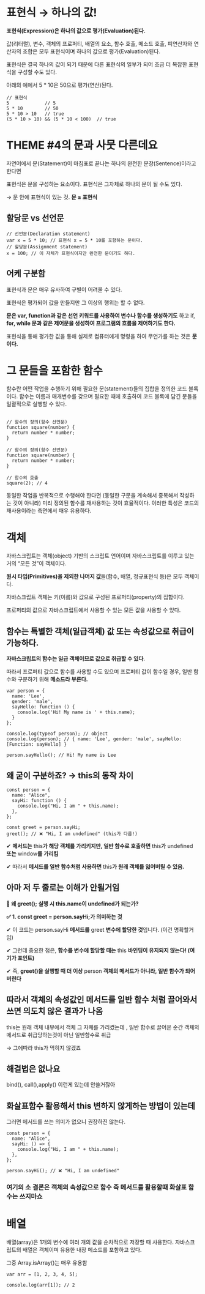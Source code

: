 # **표현식 → 하나의 값!**

**표현식(Expression)은 하나의 값으로 평가(Evaluation)된다.** 

값(리터럴), 변수, 객체의 프로퍼티, 배열의 요소, 함수 호출, 메소드 호출, 피연산자와 연산자의 조합은 모두 표현식이며 하나의 값으로 평가(Evaluation)된다. 

표현식은 결국 하나의 값이 되기 때문에 다른 표현식의 일부가 되어 조금 더 복잡한 표현식을 구성할 수도 있다. 

아래의 예에서 5 * 10은 50으로 평가(연산)된다.

```tsx
// 표현식
5             // 5
5 * 10        // 50
5 * 10 > 10   // true
(5 * 10 > 10) && (5 * 10 < 100)  // true
```

# THEME #4의 문과 사뭇 다른데요

자연어에서 문(Statement)이 마침표로 끝나는 하나의 완전한 문장(Sentence)이라고 한다면 

표현식은 문을 구성하는 요소이다. 표현식은 그자체로 하나의 문이 될 수도 있다.

→ 문 안에 표현식이 있는 것. **문 ≥ 표현식**

## 할당문 vs 선언문

```tsx
// 선언문(Declaration statement)
var x = 5 * 10; // 표현식 x = 5 * 10를 포함하는 문이다.
// 할당문(Assignment statement)
x = 100; // 이 자체가 표현식이지만 완전한 문이기도 하다.
```

## 어케 구분함

표현식과 문은 매우 유사하여 구별이 어려울 수 있다.

표현식은 평가되어 값을 만들지만 그 이상의 행위는 할 수 없다. 

**문은 var, function과 같은 선언 키워드를 사용하여 변수나 함수를 생성하기도** 하고 if, **for, while 문과 같은 제어문을 생성하여 프로그램의 흐름을 제어하기도 한다.** 

표현식을 통해 평가한 값을 통해 실제로 컴퓨터에게 명령을 하여 무언가를 하는 것은 **문이다.**

# 그 문들을 포함한 함수

함수란 어떤 작업을 수행하기 위해 필요한 문(statement)들의 집합을 정의한 코드 블록이다. 함수는 이름과 매개변수를 갖으며 필요한 때에 호출하여 코드 블록에 담긴 문들을 일괄적으로 실행할 수 있다.

```tsx

// 함수의 정의(함수 선언문)
function square(number) {
  return number * number;
}

// 함수의 정의(함수 선언문)
function square(number) {
  return number * number;
}

// 함수의 호출
square(2); // 4
```

동일한 작업을 반복적으로 수행해야 한다면 (동일한 구문을 계속해서 중복해서 작성하는 것이 아니라) 미리 정의된 함수를 재사용하는 것이 효율적이다. 이러한 특성은 코드의 재사용이라는 측면에서 매우 유용하다.

# **객체**

자바스크립트는 객체(object) 기반의 스크립트 언어이며 자바스크립트를 이루고 있는 거의 “모든 것”이 객체이다. 

**원시 타입(Primitives)을 제외한 나머지 값**들(함수, 배열, 정규표현식 등)은 모두 객체이다.

자바스크립트 객체는 키(이름)와 값으로 구성된 프로퍼티(property)의 집합이다. 

프로퍼티의 값으로 자바스크립트에서 사용할 수 있는 모든 값을 사용할 수 있다. 

## 함수는 특별한 객체(일급객체) 값 또는 속성값으로 취급이 가능하다.

**자바스크립트의 함수는 일급 객체이므로 값으로 취급할 수 있다**.

 따라서 프로퍼티 값으로 함수를 사용할 수도 있으며 프로퍼티 값이 함수일 경우, 일반 함수와 구분하기 위해 **메소드라 부른다.**

```tsx
var person = {
  name: 'Lee',
  gender: 'male',
  sayHello: function () {
    console.log('Hi! My name is ' + this.name);
  }
};

console.log(typeof person); // object
console.log(person); // { name: 'Lee', gender: 'male', sayHello: [Function: sayHello] }

person.sayHello(); // Hi! My name is Lee
```

## 왜 굳이 구분하죠? → this의 동작 차이

```tsx
const person = {
  name: "Alice",
  sayHi: function () {
    console.log("Hi, I am " + this.name);
  },
};

const greet = person.sayHi;
greet(); // ❌ "Hi, I am undefined" (this가 다름!)
```

✔ **메서드는** this**가 해당 객체를 가리키지만, 일반 함수로 호출하면** this**가** undefined **또는** window**를 가리킴**

✔ 따라서 **메서드를 일반 함수처럼 사용하면** this**가 원래 객체를 잃어버릴 수 있음.**

## 아마 저 두 줄로는 이해가 안될거임

**🚀 왜 greet(); 실행 시 this.name이 undefined가 되는가?**

**✅ 1. const greet = person.sayHi;가 의미하는 것**

✔ 이 코드는 person.sayHi **메서드를** greet **변수에 할당한 것**입니다. (이건 명확할거임)

✔ 그런데 중요한 점은, **함수를 변수에 할당할 때는** this **바인딩이 유지되지 않는다! (여기가 포인트)**

✔ 즉, **greet()을 실행할 때 더 이상** person **객체의 메서드가 아니라, 일반 함수가 되어버린다**

## 따라서 객체의 속성값인 메서드를 일반 함수 처럼 끌어와서 쓰면 의도치 않은 결과가 나옴

this는 원래 객체 내부에서 객체 그 자체를 가리켰는데 , 일반 함수로 끌어온 순간 객체의 메서드로 취급당하는것이 아닌 일반함수로 취급

→ 그에따라 this가 먹히지 않겠죠

## 해결법은 없나요

bind(), call(),apply() 이런게 있는데 안쓸거잖아

## 화살표함수 활용해서 this 변하지 않게하는 방법이 있는데

그러면 메서드를 쓰는 의미가 없으니 권장하진 않는다.

```tsx
const person = {
  name: "Alice",
  sayHi: () => {
    console.log("Hi, I am " + this.name);
  },
};

person.sayHi(); // ❌ "Hi, I am undefined"
```

### 여기의 소 결론은 객체의 속성값으로 함수 즉 메서드를 활용할때 화살표 함수는 쓰지마쇼

# **배열**

배열(array)은 1개의 변수에 여러 개의 값을 순차적으로 저장할 때 사용한다. 자바스크립트의 배열은 객체이며 유용한 내장 메소드를 포함하고 있다.

그중 Array.isArray()는 매우 유용함

```tsx
var arr = [1, 2, 3, 4, 5];

console.log(arr[1]); // 2
```